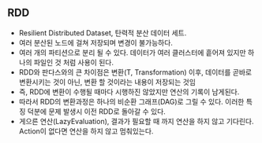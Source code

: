 ## RDD
- Resilient Distributed Dataset, 탄력적 분산 데이터 세트.
- 여러 분산된 노드에 걸쳐 저장되며 변경이 불가능하다.
- 여러 개의 파티션으로 분리 될 수 있다.
데이터가 여러 클러스터에 흩어져 있지만 하나의 파일인 것 처럼 사용이 된다.
- RDD와 판다스와의 큰 차이점은
변환(T, Transformation) 이후, 데이터를 곧바로 변환시키는 것이 아닌, 변환 할 것이라는 내용이 저장되는 것임
- 즉, RDD에 변환이 수행될 때마다 시행하진 않았지만 연산의 기록이 남게된다.
- 따라서 RDD의 변환과정은 하나의 비순환 그래프(DAG)로 그릴 수 있다. 이러한 특징 덕분에 문제 발생시 이전 RDD로 돌아갈 수 있다.
- 게으른 연산(LazyEvaluation), 결과가 필요할 때 까지 연산을 하지 않고 기다린다. Action이 없다면 연산을 하지 않고 멈춰있는다.